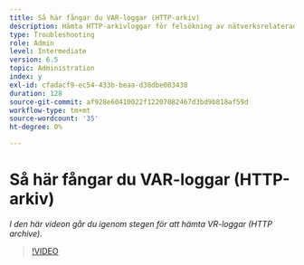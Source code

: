 ```yaml
---
title: Så här fångar du VAR-loggar (HTTP-arkiv)
description: Hämta HTTP-arkivloggar för felsökning av nätverksrelaterade problem
type: Troubleshooting
role: Admin
level: Intermediate
version: 6.5
topic: Administration
index: y
exl-id: cfadacf9-ec54-433b-beaa-d38dbe003438
duration: 128
source-git-commit: af928e60410022f12207082467d3bd9b818af59d
workflow-type: tm+mt
source-wordcount: '35'
ht-degree: 0%

---
```


# Så här fångar du VAR-loggar (HTTP-arkiv)

*I den här videon går du igenom stegen för att hämta VR-loggar (HTTP archive).*

>[!VIDEO](https://video.tv.adobe.com/v/335488?quality=12&learn=on)
